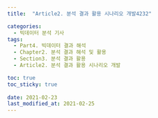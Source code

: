 ```yaml
---
title:  "Article2. 분석 결과 활용 시나리오 개발4232"

categories:
  - 빅데이터 분석 기사
tags: 
  - Part4. 빅데이터 결과 해석
  - Chapter2. 분석 결과 해석 및 활용
  - Section3. 분석 결과 활용
  - Article2. 분석 결과 활용 시나리오 개발

toc: true
toc_sticky: true
 
date: 2021-02-23
last_modified_at: 2021-02-25
---
```


